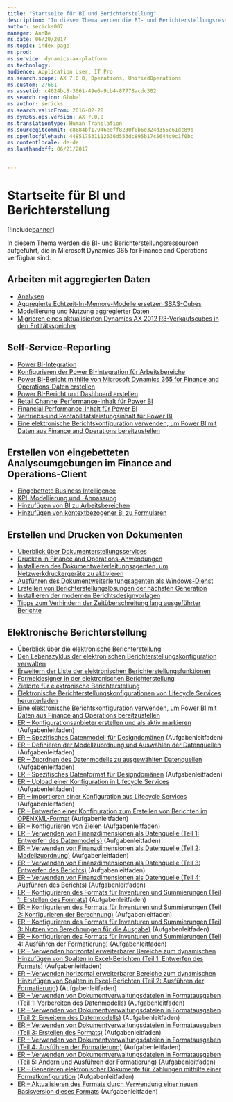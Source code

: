 ```yaml
---
title: "Startseite für BI und Berichterstellung"
description: "In diesem Thema werden die BI- und Berichterstellungsressourcen aufgeführt, die in Microsoft Dynamics 365 for Finance and Operations verfügbar sind."
author: sericks007
manager: AnnBe
ms.date: 06/20/2017
ms.topic: index-page
ms.prod: 
ms.service: dynamics-ax-platform
ms.technology: 
audience: Application User, IT Pro
ms.search.scope: AX 7.0.0, Operations, UnifiedOperations
ms.custom: 27681
ms.assetid: c4624bc8-3661-49e6-9cb4-87778acdc302
ms.search.region: Global
ms.author: sericks
ms.search.validFrom: 2016-02-28
ms.dyn365.ops.version: AX 7.0.0
ms.translationtype: Human Translation
ms.sourcegitcommit: c8684bf17946edff8230f0b6d324d355e61dc89b
ms.openlocfilehash: 448517531112636d553dc895b17c5644c9c1f0bc
ms.contentlocale: de-de
ms.lasthandoff: 06/21/2017


---
```


# <a name="bi-amp-reporting-home-page"></a>Startseite für BI und Berichterstellung

[!include[banner](../includes/banner.md)]


In diesem Thema werden die BI- und Berichterstellungsressourcen aufgeführt, die in Microsoft Dynamics 365 for Finance and Operations verfügbar sind. 

<a name="working-with-aggregate-data"></a>Arbeiten mit aggregierten Daten
---------------------------

-   [Analysen](analytics.md)
-   [Aggregierte Echtzeit-In-Memory-Modelle ersetzen SSAS-Cubes](..\migration-upgrade\in-memory-real-time-aggregate-models.md)
-   [Modellierung und Nutzung aggregierter Daten](model-aggregate-data.md)
-   [Migrieren eines aktualisierten Dynamics AX 2012 R3-Verkaufscubes in den Entitätsspeicher](..\migration-upgrade\migrate-upgraded-cube-entity-store.md)

## <a name="self-service-reporting"></a>Self-Service-Reporting
-   [Power BI-Integration](power-bi-integration.md)
-   [Konfigurieren der Power BI-Integration für Arbeitsbereiche](configure-power-bi-integration.md)
-   [Power BI-Bericht mithilfe von Microsoft Dynamics 365 for Finance and Operations-Daten erstellen](create-powerbi-report-data.md)
-   [Power BI-Bericht und Dashboard erstellen](create-powerbi-report-dashboard.md)
-   [Retail Channel Performance-Inhalt für Power BI](retail-channel-performance-dashboard-power-bi-data.md)
-   [Financial Performance-Inhalt für Power BI](financial-performance-power-bi-content-pack.md)
-   [Vertriebs-und Rentabilitätsleistungsinhalt für Power BI](sales-profitability-performance-content-pack.md)
-   [Eine elektronische Berichtskonfiguration verwenden, um Power BI mit Daten aus Finance and Operations bereitzustellen](general-electronic-reporting-report-configuration-get-data-powerbi.md)

## <a name="building-embedded-analytical-experiences-in-the-finance-and-operations-client"></a>Erstellen von eingebetteten Analyseumgebungen im Finance and Operations-Client
-   [Eingebettete Business Intelligence](analytics.md#embedded-business-intelligence)
-   [KPI-Modellierung und -Anpassung](analytics.md#kpi-modeling-and-customization)
-   [Hinzufügen von BI zu Arbeitsbereichen](add-bi-workspaces.md)
-   [Hinzufügen von kontextbezogener BI zu Formularen](add-contextual-bi-forms.md)

## <a name="document-reporting-and-printing"></a>Erstellen und Drucken von Dokumenten
-   [Überblick über Dokumenterstellungsservices](document-reporting-services.md)
-   [Drucken in Finance and Operations-Anwendungen](print-documents.md)
-   [Installieren des Dokumentweiterleitungsagenten, um Netzwerkdruckergeräte zu aktivieren](install-document-routing-agent.md)
-   [Ausführen des Dokumentweiterleitungsagenten als Windows-Dienst](run-document-routing-agent-as-windows-service.md)
-   [Erstellen von Berichterstellungslösungen der nächsten Generation](create-nextgen-reporting-solutions.md)
-   [Installieren der modernen Berichtsdesignvorlagen](install-modern-report-design-templates.md)
-   [Tipps zum Verhindern der Zeitüberschreitung lang ausgeführter Berichte](prevent-long-running-reports-timing-out.md)

## <a name="electronic-reporting"></a>Elektronische Berichterstellung
-   [Überblick über die elektronische Berichterstellung](general-electronic-reporting.md)
-   [Den Lebenszyklus der elektronischen Berichterstellungskonfiguration verwalten](general-electronic-reporting-manage-configuration-lifecycle.md)
-   [Erweitern der Liste der elektronischen Berichterstellungsfunktionen](general-electronic-reporting-formulas-list-extension.md)
-   [Formeldesigner in der elektronischen Berichterstellung](general-electronic-reporting-formula-designer.md)
-   [Zielorte für elektronische Berichterstellung](electronic-reporting-destinations.md)
-   [Elektronische Berichterstellungskonfigurationen von Lifecycle Services herunterladen](download-electronic-reporting-configuration-lcs.md)
-   [Eine elektronische Berichtskonfiguration verwenden, um Power BI mit Daten aus Finance and Operations bereitzustellen](general-electronic-reporting-report-configuration-get-data-powerbi.md)
-   [ER – Konfigurationsanbieter erstellen und als aktiv markieren](http://ax.help.dynamics.com/en/wiki/er-select-service-provider/) (Aufgabenleitfaden)
-   [ER – Spezifisches Datenmodell für Designdomänen](http://ax.help.dynamics.com/en/wiki/er-design-domain-specific-data-model/) (Aufgabenleitfaden)
-   [ER – Definieren der Modellzuordnung und Auswählen der Datenquellen](http://ax.help.dynamics.com/en/wiki/er-define-model-mapping-and-select-data-sources/) (Aufgabenleitfaden)
-   [ER – Zuordnen des Datenmodells zu ausgewählten Datenquellen](http://ax.help.dynamics.com/en/wiki/er-map-data-model-to-selected-data-sources/) (Aufgabenleitfaden)
-   [ER – Spezifisches Datenformat für Designdomänen](http://ax.help.dynamics.com/en/wiki/er-design-domain-specific-format/) (Aufgabenleitfaden)
-   [ER – Upload einer Konfiguration in Lifecycle Services](http://ax.help.dynamics.com/en/wiki/upload-a-configuration-into-lifecycle-services/) (Aufgabenleitfaden)
-   [ER – Importieren einer Konfiguration aus Lifecycle Services](http://ax.help.dynamics.com/en/wiki/import-a-configuration-from-lifecycle-services/) (Aufgabenleitfaden)
-   [ER – Entwerfen einer Konfiguration zum Erstellen von Berichten im OPENXML-Format](http://ax.help.dynamics.com/en/wiki/design-a-configuration-for-generating-reports-in-openxml-format/) (Aufgabenleitfaden)
-   [ER – Konfigurieren von Zielen](http://ax.help.dynamics.com/en/wiki/configure-destinations/) (Aufgabenleitfaden)
-   [ER – Verwenden von Finanzdimensionen als Datenquelle (Teil 1: Entwerfen des Datenmodells)](http://ax.help.dynamics.com/en/wiki/er-use-financial-dimensions-as-a-data-source-part-1-design-data-model/) (Aufgabenleitfaden)
-   [ER – Verwenden von Finanzdimensionen als Datenquelle (Teil 2: Modellzuordnung)](http://ax.help.dynamics.com/en/wiki/er-use-financial-dimensions-as-a-data-source-part-2-model-mapping/) (Aufgabenleitfaden)
-   [ER – Verwenden von Finanzdimensionen als Datenquelle (Teil 3: Entwerfen des Berichts)](http://ax.help.dynamics.com/en/wiki/er-use-financial-dimensions-as-a-data-source-part-3-design-the-report/) (Aufgabenleitfaden)
-   [ER – Verwenden von Finanzdimensionen als Datenquelle (Teil 4: Ausführen des Berichts)](http://ax.help.dynamics.com/en/wiki/er-use-financial-dimensions-as-a-data-source-part-4-run-the-report/) (Aufgabenleitfaden)
-   [ER – Konfigurieren des Formats für Inventuren und Summierungen (Teil 1: Erstellen des Formats)](http://ax.help.dynamics.com/en/wiki/er-configure-format-to-do-counting-and-summing-part-1-create-format/) (Aufgabenleitfaden)
-   [ER – Konfigurieren des Formats für Inventuren und Summierungen (Teil 2: Konfigurieren der Berechnung)](http://ax.help.dynamics.com/en/wiki/er-configure-format-to-do-counting-and-summing-part-2-configure-computations/) (Aufgabenleitfaden)
-   [ER – Konfigurieren des Formats für Inventuren und Summierungen (Teil 3: Nutzen von Berechnungen für die Ausgabe)](http://ax.help.dynamics.com/en/wiki/er-configure-format-to-do-counting-and-summing-part-3-use-computations-to-make-the-output/) (Aufgabenleitfaden)
-   [ER – Konfigurieren des Formats für Inventuren und Summierungen (Teil 4: Ausführen der Formatierung)](http://ax.help.dynamics.com/en/wiki/er-configure-format-to-do-counting-and-summing-part-4-run-format/) (Aufgabenleitfaden)
-   [ER – Verwenden horizontal erweiterbarer Bereiche zum dynamischen Hinzufügen von Spalten in Excel-Berichten (Teil 1: Entwerfen des Formats)](http://ax.help.dynamics.com/en/wiki/er-use-horizontally-expandable-ranges-to-dynamically-add-columns-in-excel-reports-part-1-design-format/) (Aufgabenleitfaden)
-   [ER – Verwenden horizontal erweiterbarer Bereiche zum dynamischen Hinzufügen von Spalten in Excel-Berichten (Teil 2: Ausführen der Formatierung)](http://ax.help.dynamics.com/en/wiki/er-use-horizontally-expandable-ranges-to-dynamically-add-columns-in-excel-reports-part-2-run-format/) (Aufgabenleitfaden)
-   [ER – Verwenden von Dokumentverwaltungsdateien in Formatausgaben (Teil 1: Vorbereiten des Datenmodells)](http://ax.help.dynamics.com/en/wiki/er-use-document-management-files-in-format-outputs-part-1-prepare-data-model/) (Aufgabenleitfaden)
-   [ER – Verwenden von Dokumentverwaltungsdateien in Formatausgaben (Teil 2: Erweitern des Datenmodells)](http://ax.help.dynamics.com/en/wiki/er-use-document-management-files-in-format-outputs-part-2-extend-data-model/) (Aufgabenleitfaden)
-   [ER – Verwenden von Dokumentverwaltungsdateien in Formatausgaben (Teil 3: Erstellen des Formats)](http://ax.help.dynamics.com/en/wiki/er-use-document-management-files-in-format-outputs-part-3-create-format/) (Aufgabenleitfaden)
-   [ER – Verwenden von Dokumentverwaltungsdateien in Formatausgaben (Teil 4: Ausführen der Formatierung)](http://ax.help.dynamics.com/en/wiki/er-use-document-management-files-in-format-outputs-part-4-run-format/) (Aufgabenleitfaden)
-   [ER – Verwenden von Dokumentverwaltungsdateien in Formatausgaben (Teil 5: Ändern und Ausführen der Formatierung)](http://ax.help.dynamics.com/en/wiki/er-use-document-management-files-in-format-outputs-part-5-modify-and-run-format/) (Aufgabenleitfaden)
-   [ER – Generieren elektronischer Dokumente für Zahlungen mithilfe einer Formatkonfiguration](http://ax.help.dynamics.com/en/wiki/generate-electronic-documents-for-payments-using-a-format-configuration/) (Aufgabenleitfaden)
-   [ER – Aktualisieren des Formats durch Verwendung einer neuen Basisversion dieses Formats](http://ax.help.dynamics.com/en/wiki/upgrade-your-format-by-adopting-a-new-base-version-of-that-format/) (Aufgabenleitfaden)







